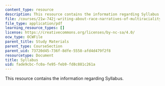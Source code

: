 ```yaml
---
content_type: resource
description: This resource contains the information regarding Syllabus.
file: /courses/21w-742j-writing-about-race-narratives-of-multiraciality-fall-2008/fade9cbcfc0afe95feb9fd8c881c261a_MIT21W_742JF08_syllabus.pdf
file_type: application/pdf
learning_resource_types: []
license: https://creativecommons.org/licenses/by-nc-sa/4.0/
ocw_type: OCWFile
parent_title: Study Materials
parent_type: CourseSection
parent_uid: 73720d45-736f-8dfe-5558-afd4d479f2f8
resourcetype: Document
title: Syllabus
uid: fade9cbc-fc0a-fe95-feb9-fd8c881c261a
---
```

This resource contains the information regarding Syllabus.